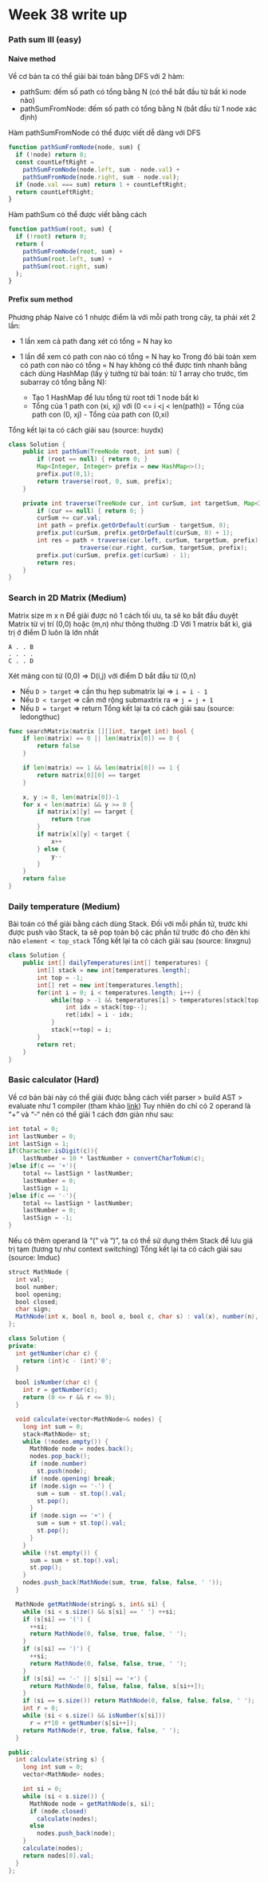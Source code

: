 # Week 38 write up

### Path sum III (easy)

#### Naive method

Về cơ bản ta có thể giải bài toán bằng DFS với 2 hàm:

- pathSum: đếm số path có tổng bằng N (có thể bắt đầu từ bất kì node nào)
- pathSumFromNode: đếm số path có tổng bằng N (bắt đầu từ 1 node xác định)

Hàm pathSumFromNode có thể được viết dễ dàng với DFS

```js
function pathSumFromNode(node, sum) {
  if (!node) return 0;
  const countLeftRight =
    pathSumFromNode(node.left, sum - node.val) +
    pathSumFromNode(node.right, sum - node.val);
  if (node.val === sum) return 1 + countLeftRight;
  return countLeftRight;
}
```

Hàm pathSum có thể được viết bằng cách

```js
function pathSum(root, sum) {
  if (!root) return 0;
  return (
    pathSumFromNode(root, sum) +
    pathSum(root.left, sum) +
    pathSum(root.right, sum)
  );
}
```

#### Prefix sum method

Phương pháp Naive có 1 nhược điểm là với mỗi path trong cây, ta phải xét 2 lần:

- 1 lần xem cả path đang xét có tổng = N hay ko
- 1 lần để xem có path con nào có tổng = N hay ko
  Trong đó bài toán xem có path con nào có tổng = N hay không có thể được tính nhanh bằng cách dùng HashMap (lấy ý tưởng từ bài toán: từ 1 array cho trước, tìm subarray có tổng bằng N):

  - Tạo 1 HashMap để lưu tổng từ root tới 1 node bất kì
  - Tổng của 1 path con (xi, xj) với (0 <= i <j < len(path)) = Tổng của path con (0, xj) - Tổng của path con (0,xi)

Tổng kết lại ta có cách giải sau (source: huydx)

```java
class Solution {
    public int pathSum(TreeNode root, int sum) {
        if (root == null) { return 0; }
        Map<Integer, Integer> prefix = new HashMap<>();
        prefix.put(0,1);
        return traverse(root, 0, sum, prefix);
    }

    private int traverse(TreeNode cur, int curSum, int targetSum, Map<Integer, Integer> prefix) {
        if (cur == null) { return 0; }
        curSum += cur.val;
        int path = prefix.getOrDefault(curSum - targetSum, 0);
        prefix.put(curSum, prefix.getOrDefault(curSum, 0) + 1);
        int res = path + traverse(cur.left, curSum, targetSum, prefix) +
                    traverse(cur.right, curSum, targetSum, prefix);
        prefix.put(curSum, prefix.get(curSum) - 1);
        return res;
    }
}
```

### Search in 2D Matrix (Medium)

Matrix size m x n
Để giải được nó 1 cách tối ưu, ta sẽ ko bắt đầu duyệt Matrix từ vị trí (0,0) hoặc (m,n) như thông thường :D
Với 1 matrix bất kì, giá trị ở điểm D luôn là lớn nhất

```
A . . B
. . . .
C . . D
```

Xét mảng con từ (0,0) => D(i,j) với điểm D bắt đầu từ (0,n)

- Nếu `D > target` => cần thu hẹp submatrix lại => `i = i - 1`
- Nếu `D < target` => cần mở rộng submaxtrix ra => `j = j + 1`
- Nếu `D = target` => return
  Tổng kết lại ta có cách giải sau (source: ledongthuc)

```go
func searchMatrix(matrix [][]int, target int) bool {
    if len(matrix) == 0 || len(matrix[0]) == 0 {
        return false
    }

    if len(matrix) == 1 && len(matrix[0]) == 1 {
        return matrix[0][0] == target
    }

    x, y := 0, len(matrix[0])-1
    for x < len(matrix) && y >= 0 {
        if matrix[x][y] == target {
            return true
        }
        if matrix[x][y] < target {
            x++
        } else {
            y--
        }
    }
    return false
}
```

### Daily temperature (Medium)

Bài toán có thể giải bằng cách dùng Stack. Đối với mỗi phần tử, trước khi được push vào Stack, ta sẽ pop toàn bộ các phần tử trước đó cho đên khi nào `element < top_stack`
Tổng kết lại ta có cách giải sau (source: linxgnu)

```java
class Solution {
    public int[] dailyTemperatures(int[] temperatures) {
        int[] stack = new int[temperatures.length];
        int top = -1;
        int[] ret = new int[temperatures.length];
        for(int i = 0; i < temperatures.length; i++) {
            while(top > -1 && temperatures[i] > temperatures[stack[top]]) {
                int idx = stack[top--];
                ret[idx] = i - idx;
            }
            stack[++top] = i;
        }
        return ret;
    }
}
```

### Basic calculator (Hard)

Về cơ bản bài này có thể giải được bằng cách viết parser > build AST > evaluate như 1 compiler (tham khảo [link](https://github.com/jamiebuilds/the-super-tiny-compiler/blob/master/the-super-tiny-compiler.js))
Tuy nhiên do chỉ có 2 operand là “+” và “-“ nên có thể giải 1 cách đơn giản như sau:

```java
int total = 0;
int lastNumber = 0;
int lastSign = 1;
if(Character.isDigit(c)){
	lastNumber = 10 * lastNumber + convertCharToNum(c);
}else if(c == '+'){
	total += lastSign * lastNumber;
	lastNumber = 0;
	lastSign = 1;
}else if(c == '-'){
	total += lastSign * lastNumber;
	lastNumber = 0;
	lastSign = -1;
}
```

Nếu có thêm operand là “(“ và “)”, ta có thể sử dụng thêm Stack để lưu giá trị tạm (tương tự như context switching)
Tổng kết lại ta có cách giải sau (source: lmduc)

```java
struct MathNode {
  int val;
  bool number;
  bool opening;
  bool closed;
  char sign;
  MathNode(int x, bool n, bool o, bool c, char s) : val(x), number(n), opening(o), closed(c), sign(s) {}
};

class Solution {
private:
  int getNumber(char c) {
    return (int)c - (int)'0';
  }

  bool isNumber(char c) {
    int r = getNumber(c);
    return (0 <= r && r <= 9);
  }

  void calculate(vector<MathNode>& nodes) {
    long int sum = 0;
    stack<MathNode> st;
    while (!nodes.empty()) {
      MathNode node = nodes.back();
      nodes.pop_back();
      if (node.number)
        st.push(node);
      if (node.opening) break;
      if (node.sign == '-') {
        sum = sum - st.top().val;
        st.pop();
      }
      if (node.sign == '+') {
        sum = sum + st.top().val;
        st.pop();
      }
    }
    while (!st.empty()) {
      sum = sum + st.top().val;
      st.pop();
    }
    nodes.push_back(MathNode(sum, true, false, false, ' '));
  }

  MathNode getMathNode(string& s, int& si) {
    while (si < s.size() && s[si] == ' ') ++si;
    if (s[si] == '(') {
      ++si;
      return MathNode(0, false, true, false, ' ');
    }
    if (s[si] == ')') {
      ++si;
      return MathNode(0, false, false, true, ' ');
    }
    if (s[si] == '-' || s[si] == '+') {
      return MathNode(0, false, false, false, s[si++]);
    }
    if (si == s.size()) return MathNode(0, false, false, false, ' ');
    int r = 0;
    while (si < s.size() && isNumber(s[si]))
      r = r*10 + getNumber(s[si++]);
    return MathNode(r, true, false, false, ' ');
  }

public:
  int calculate(string s) {
    long int sum = 0;
    vector<MathNode> nodes;

    int si = 0;
    while (si < s.size()) {
      MathNode node = getMathNode(s, si);
      if (node.closed)
        calculate(nodes);
      else
        nodes.push_back(node);
    }
    calculate(nodes);
    return nodes[0].val;
  }
};
```
